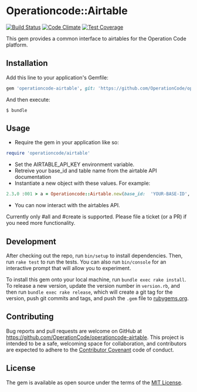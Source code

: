 # Operationcode::Airtable

[![Build Status](https://travis-ci.org/OperationCode/operationcode-airtable.svg?branch=master)](https://travis-ci.org/OperationCode/operationcode-airtable)
[![Code Climate](https://codeclimate.com/github/OperationCode/operationcode-airtable/badges/a.svg)](https://codeclimate.com/github/OperationCode/operationcode-airtable)
[![Test Coverage](https://codeclimate.com/github/OperationCode/operationcode-airtable/badges/coverage.svg)](https://codeclimate.com/github/OperationCode/operationcode-airtable/coverage)

This gem provides a common interface to airtables for the Operation Code platform.

## Installation

Add this line to your application's Gemfile:

```ruby
gem 'operationcode-airtable', git: 'https://github.com/OperationCode/operationcode-airtable'
```

And then execute:

    $ bundle

## Usage

* Require the gem in your application like so:
```ruby
require 'operationcode/airtable'
```
* Set the AIRTABLE_API_KEY environment variable.
* Retreive your base_id and table name from the airtable API documentation
* Instantiate a new object with these values. For example:
```ruby
2.3.0 :001 > a = Operationcode::Airtable.new(base_id:  'YOUR-BASE-ID', table: 'YOUR-TABLE-NAME')
```
* You can now interact with the airtables API.

Currently only #all and #create is supported. Please file a ticket (or a PR) if you need more functionality.

## Development

After checking out the repo, run `bin/setup` to install dependencies. Then, run `rake test` to run the tests. You can also run `bin/console` for an interactive prompt that will allow you to experiment.

To install this gem onto your local machine, run `bundle exec rake install`. To release a new version, update the version number in `version.rb`, and then run `bundle exec rake release`, which will create a git tag for the version, push git commits and tags, and push the `.gem` file to [rubygems.org](https://rubygems.org).

## Contributing

Bug reports and pull requests are welcome on GitHub at https://github.com/OperationCode/operationcode-airtable. This project is intended to be a safe, welcoming space for collaboration, and contributors are expected to adhere to the [Contributor Covenant](http://contributor-covenant.org) code of conduct.


## License

The gem is available as open source under the terms of the [MIT License](http://opensource.org/licenses/MIT).

